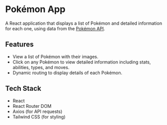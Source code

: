 # Pokémon App

A React application that displays a list of Pokémon and detailed information for each one, using data from the [Pokémon API](https://pokeapi.co/).

## Features
- View a list of Pokémon with their images.
- Click on any Pokémon to view detailed information including stats, abilities, types, and moves.
- Dynamic routing to display details of each Pokémon.

## Tech Stack
- React
- React Router DOM
- Axios (for API requests)
- Tailwind CSS (for styling)


